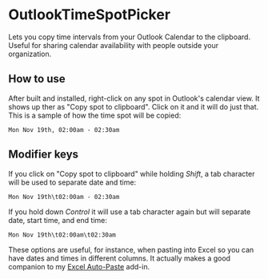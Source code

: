 # OutlookTimeSpotPicker
Lets you copy time intervals from your Outlook Calendar to the clipboard. Useful for sharing calendar availability with people outside your organization.

## How to use
After built and installed, right-click on any spot in Outlook's calendar view. It shows up ther as "Copy spot to clipboard". Click on it and it will do just that. This is a sample of how the time spot will be copied:

```
Mon Nov 19th, 02:00am - 02:30am
```
## Modifier keys

If you click on "Copy spot to clipboard" while holding _Shift_, a tab character will be used to separate date and time:
```
Mon Nov 19th\t02:00am - 02:30am
```
If you hold down _Control_ it will use a tab character again but will separate date, start time, and end time:
```
Mon Nov 19th\t02:00am\t02:30am
```

These options are useful, for instance, when pasting into Excel so you can have dates and times in different columns. It actually makes a good companion to my [Excel Auto-Paste](https://github.com/jpcarrascal/ExcelAutoPaste) add-in. 
